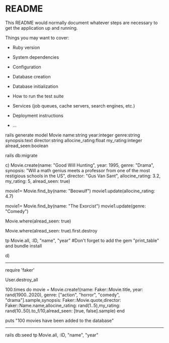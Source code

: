 # README

This README would normally document whatever steps are necessary to get the
application up and running.

Things you may want to cover:

* Ruby version

* System dependencies

* Configuration

* Database creation

* Database initialization

* How to run the test suite

* Services (job queues, cache servers, search engines, etc.)

* Deployment instructions

* ...


rails generate model Movie name:string year:integer genre:string synopsis:text director:string allocine_rating:float my_rating:integer alread_seen:boolean

rails db:migrate


c)
Movie.create(name: "Good Will Hunting", year: 1995, genre: "Drama", synopsis: "Will a math genius meets a professor from one of the most restigious schools in the US", director: "Gus Van Sant", allocine_rating: 3.2, my_rating: 5, alread_seen: true)

movie1= Movie.find_by(name: "Beowulf")
movie1.update(allocine_rating: 4.7)

movie1= Movie.find_by(name: "The Exorcist")
movie1.update(genre: "Comedy")

Movie.where(alread_seen: true)

Movie.where(alread_seen: true).first.destroy

tp Movie.all, :ID, "name", "year" 
#Don't forget to add the gem "print_table" and bundle install

d)
*******
require 'faker'

User.destroy_all

100.times do
  movie = Movie.create!(name: Faker::Movie.title, year: rand(1900..2020), genre: ["action", "horror", "comedy", "drama"].sample,synopsis: Faker::Movie.quote,director: Faker::Name.name,allocine_rating: rand(1..5),my_rating: rand(10..50).to_f/10,alread_seen: [true, false].sample)
end

puts "100 movies have been added to the database"
*******
rails db:seed
tp Movie.all, :ID, "name", "year"

